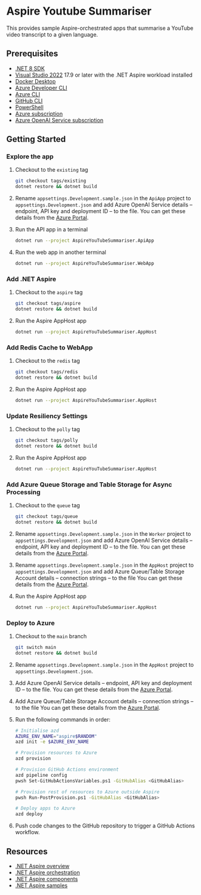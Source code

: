 # Aspire Youtube Summariser

This provides sample Aspire-orchestrated apps that summarise a YouTube video transcript to a given language.


## Prerequisites

- [.NET 8 SDK](https://dotnet.microsoft.com/download/dotnet/8.0?WT.mc_id=dotnet-107070-juyoo)
- [Visual Studio 2022](https://visualstudio.microsoft.com?WT.mc_id=dotnet-107070-juyoo) 17.9 or later with the .NET Aspire workload installed
- [Docker Desktop](https://docker.com/products/docker-desktop)
- [Azure Developer CLI](https://learn.microsoft.com/azure/developer/azure-developer-cli/overview?WT.mc_id=dotnet-107070-juyoo)
- [Azure CLI](https://learn.microsoft.com/cli/azure/what-is-azure-cli?WT.mc_id=dotnet-107070-juyoo)
- [GitHub CLI](https://cli.github.com/)
- [PowerShell](https://learn.microsoft.com/powershell/scripting/overview?WT.mc_id=dotnet-107070-juyoo)
- [Azure subscription](https://azure.microsoft.com/free?WT.mc_id=dotnet-107070-juyoo)
- [Azure OpenAI Service subscription](https://aka.ms/oaiapply)

## Getting Started

### Explore the app

1. Checkout to the `existing` tag

   ```bash
   git checkout tags/existing
   dotnet restore && dotnet build
   ```

1. Rename `appsettings.Development.sample.json` in the `ApiApp` project to `appsettings.Development.json` and add Azure OpenAI Service details &ndash; endpoint, API key and deployment ID &ndash; to the file. You can get these details from the [Azure Portal](https://portal.azure.com/?WT.mc_id=dotnet-107070-juyoo).

1. Run the API app in a terminal

   ```bash
   dotnet run --project AspireYouTubeSummariser.ApiApp
   ```

1. Run the web app in another terminal

   ```bash
   dotnet run --project AspireYouTubeSummariser.WebApp
   ```

### Add .NET Aspire

1. Checkout to the `aspire` tag

   ```bash
   git checkout tags/aspire
   dotnet restore && dotnet build
   ```

1. Run the Aspire AppHost app

   ```bash
   dotnet run --project AspireYouTubeSummariser.AppHost
   ```

### Add Redis Cache to WebApp

1. Checkout to the `redis` tag

   ```bash
   git checkout tags/redis
   dotnet restore && dotnet build
   ```

1. Run the Aspire AppHost app

   ```bash
   dotnet run --project AspireYouTubeSummariser.AppHost
   ```

### Update Resiliency Settings

1. Checkout to the `polly` tag

   ```bash
   git checkout tags/polly
   dotnet restore && dotnet build
   ```

1. Run the Aspire AppHost app

   ```bash
   dotnet run --project AspireYouTubeSummariser.AppHost
   ```

### Add Azure Queue Storage and Table Storage for Async Processing

1. Checkout to the `queue` tag

   ```bash
   git checkout tags/queue
   dotnet restore && dotnet build
   ```

1. Rename `appsettings.Development.sample.json` in the `Worker` project to `appsettings.Development.json` and add Azure OpenAI Service details &ndash; endpoint, API key and deployment ID &ndash; to the file. You can get these details from the [Azure Portal](https://portal.azure.com/?WT.mc_id=dotnet-107070-juyoo).

1. Rename `appsettings.Development.sample.json` in the `AppHost` project to `appsettings.Development.json` and add Azure Queue/Table Storage Account details &ndash; connection strings &ndash; to the file You can get these details from the [Azure Portal](https://portal.azure.com/?WT.mc_id=dotnet-107070-juyoo).

1. Run the Aspire AppHost app

   ```bash
   dotnet run --project AspireYouTubeSummariser.AppHost
   ```

### Deploy to Azure

1. Checkout to the `main` branch

   ```bash
   git switch main
   dotnet restore && dotnet build
   ```

1. Rename `appsettings.Development.sample.json` in the `AppHost` project to `appsettings.Development.json`.

1. Add Azure OpenAI Service details &ndash; endpoint, API key and deployment ID &ndash; to the file. You can get these details from the [Azure Portal](https://portal.azure.com/?WT.mc_id=dotnet-107070-juyoo).

1. Add Azure Queue/Table Storage Account details &ndash; connection strings &ndash; to the file You can get these details from the [Azure Portal](https://portal.azure.com/?WT.mc_id=dotnet-107070-juyoo).

1. Run the following commands in order:

   ```bash
   # Initialise azd
   AZURE_ENV_NAME="aspire$RANDOM"
   azd init -e $AZURE_ENV_NAME

   # Provision resources to Azure
   azd provision

   # Provision GitHub Actions environment
   azd pipeline config
   pwsh Set-GitHubActionsVariables.ps1 -GitHubAlias <GitHubAlias>

   # Provision rest of resources to Azure outside Aspire
   pwsh Run-PostProvision.ps1 -GitHubAlias <GitHubAlias>

   # Deploy apps to Azure
   azd deploy
   ```

1. Push code changes to the GitHub repository to trigger a GitHub Actions workflow.

## Resources

- [.NET Aspire overview](https://learn.microsoft.com/dotnet/aspire/get-started/aspire-overview?WT.mc_id=dotnet-107070-juyoo)
- [.NET Aspire orchestration](https://learn.microsoft.com/dotnet/aspire/app-host-overview?WT.mc_id=dotnet-107070-juyoo)
- [.NET Aspire components](https://learn.microsoft.com/dotnet/aspire/components-overview?WT.mc_id=dotnet-107070-juyoo)
- [.NET Aspire samples](https://github.com/dotnet/aspire-samples)
